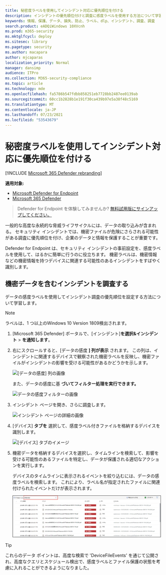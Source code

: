 ```yaml
---
title: 秘密度ラベルを使用してインシデント対応に優先順位を付ける
description: インシデントの優先順位付けと調査に感度ラベルを使用する方法について学習する
keywords: 情報、保護、データ、損失、防止、ラベル、dlp、インシデント、調査、調査
search.product: eADQiWindows 10XVcnh
ms.prod: m365-security
ms.mktglfcycl: deploy
ms.sitesec: library
ms.pagetype: security
ms.author: macapara
author: mjcaparas
localization_priority: Normal
manager: dansimp
audience: ITPro
ms.collection: M365-security-compliance
ms.topic: article
ms.technology: mde
ms.openlocfilehash: fa5786b547fdbb858251eb7728bb2487ee0139ab
ms.sourcegitcommit: 60cc1b2828b1e191f30ca439b97e5a38f48c5169
ms.translationtype: MT
ms.contentlocale: ja-JP
ms.lasthandoff: 07/23/2021
ms.locfileid: "53543679"
---
```

# <a name="use-sensitivity-labels-to-prioritize-incident-response"></a>秘密度ラベルを使用してインシデント対応に優先順位を付ける  

[!INCLUDE [Microsoft 365 Defender rebranding](../../includes/microsoft-defender.md)]

**適用対象:**
- [Microsoft Defender for Endpoint](https://go.microsoft.com/fwlink/p/?linkid=2154037)
- [Microsoft 365 Defender](https://go.microsoft.com/fwlink/?linkid=2118804)

> Defender for Endpoint を体験してみませんか? [無料試用版にサインアップしてください。](https://www.microsoft.com/microsoft-365/windows/microsoft-defender-atp?ocid=docs-wdatp-exposedapis-abovefoldlink) 


一般的な高度な永続的な脅威ライフサイクルには、データの取り込みが含まれる。 セキュリティ インシデントでは、機密ファイルが危険にさらされる可能性がある調査に優先順位を付け、企業のデータと情報を保護することが重要です。

Defender for Endpoint は、セキュリティ インシデントの事前設定を、感度ラベルを使用して、はるかに簡単に行うのに役立ちます。 機密ラベルは、機密情報などの機密情報を持つデバイスに関連する可能性のあるインシデントをすばやく識別します。 

## <a name="investigate-incidents-that-involve-sensitive-data"></a>機密データを含むインシデントを調査する
データの感度ラベルを使用してインシデント調査の優先順位を設定する方法について学習します。

>[!NOTE]
>ラベルは、1 つ以上のWindows 10 Version 1809検出されます。

1. [Microsoft 365 Defender] ポータルで、[インシデント]**を選択&インシデント**  >  **を通知します**。

2. 右にスクロールすると、[データの感度 **] 列が表示** されます。 この列は、インシデントに関連するデバイスで観察された機密ラベルを反映し、機密ファイルがインシデントの影響を受ける可能性があるかどうかを示します。

    ![[データの感度] 列の画像](images/data-sensitivity-column.png)

    また、データの感度に基 **づいてフィルター処理を実行できます。** 

    ![データの感度フィルターの画像](images/data-sensitivity-filter.png)

3. インシデント ページを開き、さらに調査します。

    ![インシデント ページの詳細の画像](images/incident-page.png)

4. [デバイス] **タブを** 選択して、感度ラベル付きファイルを格納するデバイスを識別します。

    ![[デバイス] タブのイメージ](images/investigate-devices-tab.png)
   

5. 機密データを格納するデバイスを選択し、タイムラインを検索して、影響を受ける可能性のあるファイルを特定し、データが保護される適切なアクションを実行します。 

   デバイスのタイムラインに表示されるイベントを絞り込むには、データの感度ラベルを検索します。 これにより、ラベル名が指定されたファイルに関連付けられたイベントだけが表示されます。

    ![ラベルに基づいて検索結果を絞り込むデバイスタイムラインの画像](images/machine-timeline-labels.png)


>[!TIP]
>これらのデータ ポイントは、高度な検索で 'DeviceFileEvents' を通じて公開され、高度なクエリとスケジュール検出で、感度ラベルとファイル保護の状態を考慮に入れることができるようになりました。 
